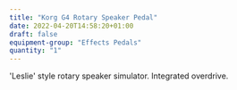 ```yaml
---
title: "Korg G4 Rotary Speaker Pedal"
date: 2022-04-20T14:58:20+01:00
draft: false
equipment-group: "Effects Pedals"
quantity: "1"
---
```


'Leslie' style rotary speaker simulator. Integrated overdrive. 